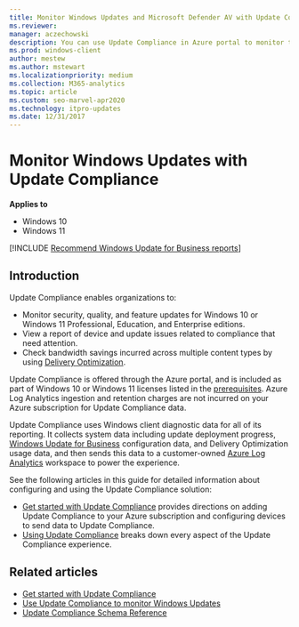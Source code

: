 ```yaml
---
title: Monitor Windows Updates and Microsoft Defender AV with Update Compliance
ms.reviewer: 
manager: aczechowski
description: You can use Update Compliance in Azure portal to monitor the progress of updates and key anti-malware protection features on devices in your network.
ms.prod: windows-client
author: mestew
ms.author: mstewart
ms.localizationpriority: medium
ms.collection: M365-analytics
ms.topic: article
ms.custom: seo-marvel-apr2020
ms.technology: itpro-updates
ms.date: 12/31/2017
---
```


# Monitor Windows Updates with Update Compliance

**Applies to**

- Windows 10
- Windows 11

<!--Using include for recommending Windows Update for Business reports for all Update Compliance v1 docs-->
[!INCLUDE [Recommend Windows Update for Business reports](./includes/wufb-reports-recommend.md)]
## Introduction

Update Compliance enables organizations to:

* Monitor security, quality, and feature updates for Windows 10 or Windows 11 Professional, Education, and Enterprise editions.
* View a report of device and update issues related to compliance that need attention.
* Check bandwidth savings incurred across multiple content types by using [Delivery Optimization](../do/waas-delivery-optimization.md).

Update Compliance is offered through the Azure portal, and is included as part of Windows 10 or Windows 11 licenses listed in the [prerequisites](update-compliance-get-started.md#update-compliance-prerequisites). Azure Log Analytics ingestion and retention charges are not incurred on your Azure subscription for Update Compliance data.

Update Compliance uses Windows client diagnostic data for all of its reporting. It collects system data including update deployment progress, [Windows Update for Business](waas-manage-updates-wufb.md) configuration data, and Delivery Optimization usage data, and then sends this data to a customer-owned [Azure Log Analytics](/azure/log-analytics/query-language/get-started-analytics-portal) workspace to power the experience.

See the following articles in this guide for detailed information about configuring and using the Update Compliance solution:

- [Get started with Update Compliance](update-compliance-get-started.md) provides directions on adding Update Compliance to your Azure subscription and configuring devices to send data to Update Compliance.
- [Using Update Compliance](update-compliance-using.md) breaks down every aspect of the Update Compliance experience.

## Related articles

* [Get started with Update Compliance](update-compliance-get-started.md)
* [Use Update Compliance to monitor Windows Updates](update-compliance-using.md)
* [Update Compliance Schema Reference](update-compliance-schema.md)
